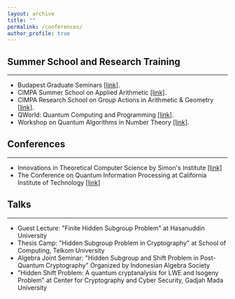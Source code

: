 ```yaml
---
layout: archive
title: ""
permalink: /conferences/
author_profile: true
---
```

## Summer School and Research Training
---
* Budapest Graduate Seminars [[link]](https://bgs.renyi.hu).
* CIMPA Summer School on Applied Arithmetic [[link]](https://susaan.inria.fr).
* CIMPA Research School on Group Actions in Arithmetic & Geometry [[link]](http://www.rnta.eu/Yogyakarta2020/appl.html).
* QWorld: Quantum Computing and Programming [[link]](https://qworld.net/qcourse511-2/).
* Workshop on Quantum Algorithms in Number Theory [[link]](http://www.fields.utoronto.ca/activities/21-22/quantum-algorithms).


## Conferences
---
* Innovations in Theoretical Computer Science by Simon's Institute [[link]](http://itcs-conf.org)
* The Conference on Quantum Information Processing at California Institute of Technology  [[link]](https://web.cvent.com/event/8adf8248-432b-499c-91e2-63b83ba3f69e/summary)

## Talks
---
* Guest Lecture: "Finite Hidden Subgroup Problem" at Hasanuddin University
* Thesis Camp: "Hidden Subgroup Problem in Cryptography" at School of Computing, Telkom University
* Algebra Joint Seminar: "Hidden Subgroup and Shift Problem in Post-Quantum Cryptography" Organized by Indonesian Algebra Society
* "Hidden Shift Problem: A quantum cryptanalysis for LWE and Isogeny Problem" at Center for Cryptography and Cyber Security, Gadjah Mada University
